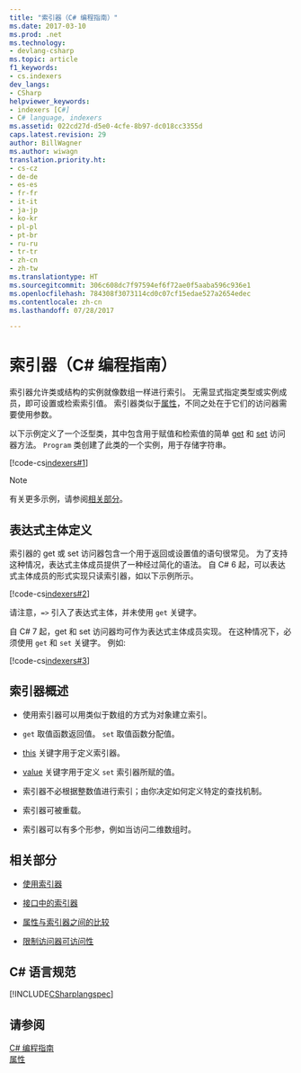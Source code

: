 ```yaml
---
title: "索引器（C# 编程指南）"
ms.date: 2017-03-10
ms.prod: .net
ms.technology:
- devlang-csharp
ms.topic: article
f1_keywords:
- cs.indexers
dev_langs:
- CSharp
helpviewer_keywords:
- indexers [C#]
- C# language, indexers
ms.assetid: 022cd27d-d5e0-4cfe-8b97-dc018cc3355d
caps.latest.revision: 29
author: BillWagner
ms.author: wiwagn
translation.priority.ht:
- cs-cz
- de-de
- es-es
- fr-fr
- it-it
- ja-jp
- ko-kr
- pl-pl
- pt-br
- ru-ru
- tr-tr
- zh-cn
- zh-tw
ms.translationtype: HT
ms.sourcegitcommit: 306c608dc7f97594ef6f72ae0f5aaba596c936e1
ms.openlocfilehash: 784308f3073114cd0c07cf15edae527a2654edec
ms.contentlocale: zh-cn
ms.lasthandoff: 07/28/2017

---
```

# <a name="indexers-c-programming-guide"></a>索引器（C# 编程指南）

索引器允许类或结构的实例就像数组一样进行索引。 无需显式指定类型或实例成员，即可设置或检索索引值。 索引器类似于[属性](../../../csharp/programming-guide/classes-and-structs/properties.md)，不同之处在于它们的访问器需要使用参数。  
 
 以下示例定义了一个泛型类，其中包含用于赋值和检索值的简单 [get](../../../csharp/language-reference/keywords/get.md) 和 [set](../../../csharp/language-reference/keywords/set.md) 访问器方法。 `Program` 类创建了此类的一个实例，用于存储字符串。  
  
 [!code-cs[indexers#1](../../../../samples/snippets/csharp/programming-guide/indexers/indexer-1.cs)]  
  
> [!NOTE]
>  有关更多示例，请参阅[相关部分](../../../csharp/programming-guide/indexers/index.md#BKMK_RelatedSections)。  
  
## <a name="expression-body-definitions"></a>表达式主体定义  
 
索引器的 get 或 set 访问器包含一个用于返回或设置值的语句很常见。 为了支持这种情况，表达式主体成员提供了一种经过简化的语法。 自 C# 6 起，可以表达式主体成员的形式实现只读索引器，如以下示例所示。

[!code-cs[indexers#2](../../../../samples/snippets/csharp/programming-guide/indexers/indexer-2.cs)]  

请注意，`=>` 引入了表达式主体，并未使用 `get` 关键字。 

自 C# 7 起，get 和 set 访问器均可作为表达式主体成员实现。 在这种情况下，必须使用 `get` 和 `set` 关键字。 例如: 

[!code-cs[indexers#3](../../../../samples/snippets/csharp/programming-guide/indexers/indexer-3.cs)]  
  
## <a name="indexers-overview"></a>索引器概述  
  
-   使用索引器可以用类似于数组的方式为对象建立索引。  
  
-   `get` 取值函数返回值。 `set` 取值函数分配值。  
  
-   [this](../../../csharp/language-reference/keywords/this.md) 关键字用于定义索引器。  
  
-   [value](../../../csharp/language-reference/keywords/value.md) 关键字用于定义 `set` 索引器所赋的值。  
  
-   索引器不必根据整数值进行索引；由你决定如何定义特定的查找机制。  
  
-   索引器可被重载。  
  
-   索引器可以有多个形参，例如当访问二维数组时。  
  
##  <a name="BKMK_RelatedSections"></a>相关部分  
  
-   [使用索引器](../../../csharp/programming-guide/indexers/using-indexers.md)  
  
-   [接口中的索引器](../../../csharp/programming-guide/indexers/indexers-in-interfaces.md)  
  
-   [属性与索引器之间的比较](../../../csharp/programming-guide/indexers/comparison-between-properties-and-indexers.md)  
  
-   [限制访问器可访问性](../../../csharp/programming-guide/classes-and-structs/restricting-accessor-accessibility.md)  
  
## <a name="c-language-specification"></a>C# 语言规范  
 [!INCLUDE[CSharplangspec](~/includes/csharplangspec-md.md)]  
  
## <a name="see-also"></a>请参阅  
 [C# 编程指南](../../../csharp/programming-guide/index.md)   
 [属性](../../../csharp/programming-guide/classes-and-structs/properties.md)

